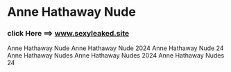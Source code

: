 # Anne Hathaway Nude
### click Here ==> www.sexyleaked.site



Anne Hathaway Nude
Anne Hathaway Nude 2024
Anne Hathaway Nude 24
Anne Hathaway Nudes
Anne Hathaway Nudes 2024
Anne Hathaway Nudes 24


<!--
**Anne-Hathaway-Nude/Anne-Hathaway-Nude** is a ✨ _special_ ✨ repository because its `README.md` (this file) appears on your GitHub profile.

Here are some ideas to get you started:

- 🔭 I’m currently working on ...
- 🌱 I’m currently learning ...
- 👯 I’m looking to collaborate on ...
- 🤔 I’m looking for help with ...
- 💬 Ask me about ...
- 📫 How to reach me: ...
- 😄 Pronouns: ...
- ⚡ Fun fact: ...
-->
